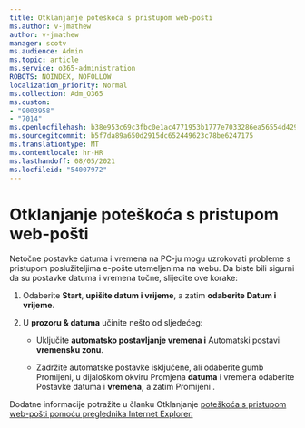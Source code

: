 ```yaml
---
title: Otklanjanje poteškoća s pristupom web-pošti
ms.author: v-jmathew
author: v-jmathew
manager: scotv
ms.audience: Admin
ms.topic: article
ms.service: o365-administration
ROBOTS: NOINDEX, NOFOLLOW
localization_priority: Normal
ms.collection: Adm_O365
ms.custom:
- "9003958"
- "7014"
ms.openlocfilehash: b38e953c69c3fbc0e1ac4771953b1777e7033286ea56554d42952c2df696bd70
ms.sourcegitcommit: b5f7da89a650d2915dc652449623c78be6247175
ms.translationtype: MT
ms.contentlocale: hr-HR
ms.lasthandoff: 08/05/2021
ms.locfileid: "54007972"
---
```

# <a name="troubleshoot-problems-with-accessing-webmail"></a>Otklanjanje poteškoća s pristupom web-pošti

Netočne postavke datuma i vremena na PC-ju mogu uzrokovati probleme s pristupom poslužiteljima e-pošte utemeljenima na webu. Da biste bili sigurni da su postavke datuma i vremena točne, slijedite ove korake:

1. Odaberite **Start**, **upišite datum i vrijeme**, a zatim **odaberite Datum i vrijeme**.
2. U **prozoru & datuma** učinite nešto od sljedećeg:

    - Uključite **automatsko postavljanje vremena i** Automatski postavi **vremensku zonu**.

    - Zadržite automatske postavke isključene, ali  odaberite  gumb Promijeni, u dijaloškom okviru Promjena **datuma** i vremena odaberite Postavke datuma i **vremena,** a zatim Promijeni . 

Dodatne informacije potražite u članku Otklanjanje [poteškoća s pristupom web-pošti pomoću preglednika Internet Explorer.](https://answers.microsoft.com/windows/forum/all/problem-accessing-email-through-ie/41f871f3-6df3-4bc9-a5bd-7f71651a2888)
